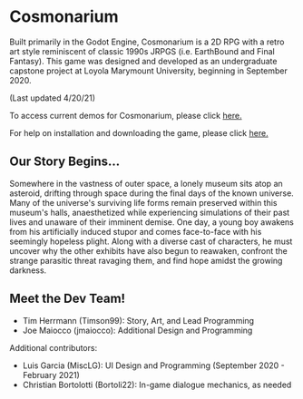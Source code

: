 # Cosmonarium

Built primarily in the Godot Engine, Cosmonarium is a 2D RPG with a retro art style reminiscent of classic 1990s JRPGS (i.e. EarthBound and Final Fantasy). This game was designed and developed as an undergraduate capstone project at Loyola Marymount University, beginning in September 2020. 

(Last updated 4/20/21)

To access current demos for Cosmonarium, please click [here.](https://drive.google.com/drive/folders/1Y4FJ-uw3glLjhU0_5c_gJmQXdL4vcGMv?usp=sharing)

For help on installation and downloading the game, please click [here.](https://docs.google.com/document/d/1EMXe6wZib3LT6b_qPqowtPXztLFt_YeDsXfWacEnKL8/edit?usp=sharing)

## Our Story Begins...

Somewhere in the vastness of outer space, a lonely museum sits atop an asteroid, drifting through space during the final days of the known universe. Many of the universe's surviving life forms remain preserved within this museum's halls, anaesthetized while experiencing simulations of their past lives and unaware of their imminent demise. One day, a young boy awakens from his artificially induced stupor and comes face-to-face with his seemingly hopeless plight. Along with a diverse cast of characters, he must uncover why the other exhibits have also begun to reawaken, confront the strange parasitic threat ravaging them, and find hope amidst the growing darkness.


## Meet the Dev Team!

- Tim Herrmann (Timson99): Story, Art, and Lead Programming
- Joe Maiocco (jmaiocco): Additional Design and Programming

Additional contributors:

- Luis Garcia (MiscLG): UI Design and Programming (September 2020 - February 2021)
- Christian Bortolotti (Bortoli22): In-game dialogue mechanics, as needed